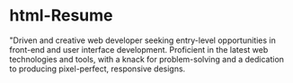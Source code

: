 # html-Resume
"Driven and creative web developer seeking entry-level opportunities in front-end and user interface development. Proficient in the latest web technologies and tools, with a knack for problem-solving and a dedication to producing pixel-perfect, responsive designs.
